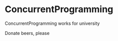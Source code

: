 ConcurrentProgramming
=====================

ConcurrentProgramming works for university

Donate beers, please
